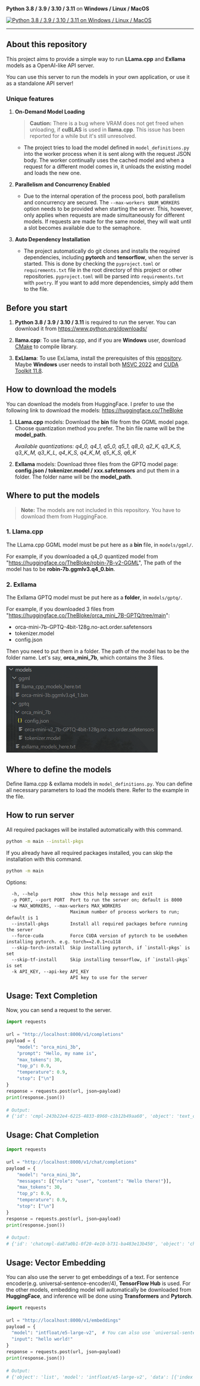 **Python 3.8 / 3.9 / 3.10 / 3.11** on **Windows / Linux / MacOS**

[![Python 3.8 / 3.9 / 3.10 / 3.11 on Windows / Linux / MacOS](https://github.com/c0sogi/llama-api/actions/workflows/ci.yml/badge.svg)](https://github.com/c0sogi/llama-api/actions/workflows/ci.yml)

---
## About this repository
This project aims to provide a simple way to run **LLama.cpp** and **Exllama** models as a OpenAI-like API server.

You can use this server to run the models in your own application, or use it as a standalone API server!


### Unique features

1. **On-Demand Model Loading**
   > **Caution:** There is a bug where VRAM does not get freed when unloading, if **cuBLAS** is used in **llama.cpp**. This issue has been reported for a while but it's still unresolved.
   - The project tries to load the model defined in `model_definitions.py` into the worker process when it is sent along with the request JSON body. The worker continually uses the cached model and when a request for a different model comes in, it unloads the existing model and loads the new one. 

2. **Parallelism and Concurrency Enabled**
   - Due to the internal operation of the process pool, both parallelism and concurrency are secured. The `--max-workers $NUM_WORKERS` option needs to be provided when starting the server. This, however, only applies when requests are made simultaneously for different models. If requests are made for the same model, they will wait until a slot becomes available due to the semaphore.

3. **Auto Dependency Installation**
   - The project automatically do git clones and installs the required dependencies, including **pytorch** and **tensorflow**, when the server is started. This is done by checking the `pyproject.toml` or `requirements.txt` file in the root directory of this project or other repositories. `pyproject.toml` will be parsed into `requirements.txt` with `poetry`. If you want to add more dependencies, simply add them to the file.

## Before you start

1. **Python 3.8 / 3.9 / 3.10 / 3.11** is required to run the server. You can download it from https://www.python.org/downloads/

2. **llama.cpp**: To use llama.cpp, and if you are **Windows** user, download [CMake](https://cmake.org/download/) to compile library.

3. **ExLlama**: To use ExLlama, install the prerequisites of this [repository](https://github.com/turboderp/exllama). Maybe **Windows** user needs to install both [MSVC 2022](https://visualstudio.microsoft.com/downloads/) and [CUDA Toolkit 11.8](https://developer.nvidia.com/cuda-11-8-0-download-archive).

## How to download the models

You can download the models from HuggingFace. I prefer to use the following link to download the models: https://huggingface.co/TheBloke

1. **LLama.cpp** models: Download the **bin** file from the GGML model page. Choose quantization method you prefer. The bin file name will be the **model_path**.

     *Available quantizations: q4_0, q4_1, q5_0, q5_1, q8_0, q2_K, q3_K_S, q3_K_M, q3_K_L, q4_K_S, q4_K_M, q5_K_S, q6_K*

2. **Exllama** models: Download three files from the GPTQ model page: **config.json / tokenizer.model / xxx.safetensors** and put them in a folder. The folder name will be the **model_path**.

## Where to put the models

> **Note:** The models are not included in this repository. You have to download them from HuggingFace.


### 1. Llama.cpp
The LLama.cpp GGML model must be put here as a **bin** file, in `models/ggml/`.

For example, if you downloaded a q4_0 quantized model from "https://huggingface.co/TheBloke/robin-7B-v2-GGML",
The path of the model has to be **robin-7b.ggmlv3.q4_0.bin**.

### 2. Exllama
The Exllama GPTQ model must be put here as a **folder**, in `models/gptq/`.

For example, if you downloaded 3 files from "https://huggingface.co/TheBloke/orca_mini_7B-GPTQ/tree/main":

- orca-mini-7b-GPTQ-4bit-128g.no-act.order.safetensors
- tokenizer.model
- config.json

Then you need to put them in a folder.
The path of the model has to be the folder name. Let's say, **orca_mini_7b**, which contains the 3 files.

![image](contents/example-models.png)

## Where to define the models
Define llama.cpp & exllama models in `model_definitions.py`. You can define all necessary parameters to load the models there. Refer to the example in the file.

## How to run server

All required packages will be installed automatically with this command.

```bash
python -m main --install-pkgs
```

If you already have all required packages installed, you can skip the installation with this command.
```bash
python -m main
```
Options:
```b
  -h, --help            show this help message and exit
  -p PORT, --port PORT  Port to run the server on; default is 8000
  -w MAX_WORKERS, --max-workers MAX_WORKERS
                        Maximum number of process workers to run; default is 1
  --install-pkgs        Install all required packages before running the server
  --force-cuda          Force CUDA version of pytorch to be usedwhen installing pytorch. e.g. torch==2.0.1+cu118
  --skip-torch-install  Skip installing pytorch, if `install-pkgs` is set
  --skip-tf-install     Skip installing tensorflow, if `install-pkgs` is set
  -k API_KEY, --api-key API_KEY
                        API key to use for the server
```

## Usage: Text Completion
Now, you can send a request to the server.

```python
import requests

url = "http://localhost:8000/v1/completions"
payload = {
    "model": "orca_mini_3b",
    "prompt": "Hello, my name is",
    "max_tokens": 30,
    "top_p": 0.9,
    "temperature": 0.9,
    "stop": ["\n"]
}
response = requests.post(url, json=payload)
print(response.json())

# Output:
# {'id': 'cmpl-243b22e4-6215-4833-8960-c1b12b49aa60', 'object': 'text_completion', 'created': 1689857470, 'model': 'D:/llmchat-llama-extension/models/ggml/orca-mini-3b.ggmlv3.q4_1.bin', 'choices': [{'text': " John and I'm excited to share with you how I built a 6-figure online business from scratch! In this video series, I will", 'index': 0, 'logprobs': None, 'finish_reason': 'length'}], 'usage': {'prompt_tokens': 6, 'completion_tokens': 30, 'total_tokens': 36}}
```

## Usage: Chat Completion

```python
import requests

url = "http://localhost:8000/v1/chat/completions"
payload = {
    "model": "orca_mini_3b",
    "messages": [{"role": "user", "content": "Hello there!"}],
    "max_tokens": 30,
    "top_p": 0.9,
    "temperature": 0.9,
    "stop": ["\n"]
}
response = requests.post(url, json=payload)
print(response.json())

# Output:
# {'id': 'chatcmpl-da87a0b1-0f20-4e10-b731-ba483e13b450', 'object': 'chat.completion', 'created': 1689868843, 'model': 'D:/llmchat-llama-extension/models/ggml/orca-mini-3b.ggmlv3.q4_1.bin', 'choices': [{'index': 0, 'message': {'role': 'assistant', 'content': " Hi there! Sure, I'd be happy to help you with that. What can I assist you with?"}, 'finish_reason': 'stop'}], 'usage': {'prompt_tokens': 11, 'completion_tokens': 23, 'total_tokens': 34}}
```


## Usage: Vector Embedding

You can also use the server to get embeddings of a text.
For sentence encoder(e.g. universal-sentence-encoder/4), **TensorFlow Hub** is used. For the other models, embedding model will automatically be downloaded from **HuggingFace**, and inference will be done using **Transformers** and **Pytorch**.
```python
import requests

url = "http://localhost:8000/v1/embeddings"
payload = {
  "model": "intfloat/e5-large-v2",  # You can also use `universal-sentence-encoder/4`
  "input": "hello world!"
}
response = requests.post(url, json=payload)
print(response.json())

# Output:
# {'object': 'list', 'model': 'intfloat/e5-large-v2', 'data': [{'index': 0, 'object': 'embedding', 'embedding': [0.28619545698165894, -0.8573919534683228, ...,  1.0349756479263306]}], 'usage': {'prompt_tokens': -1, 'total_tokens': -1}}
```